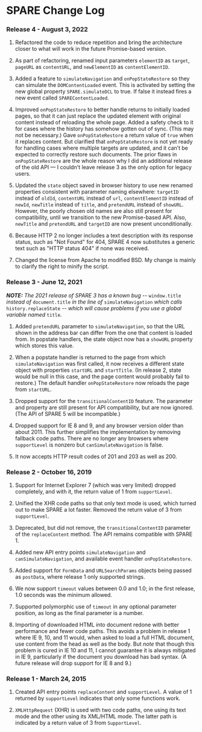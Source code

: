 # SPARE Change Log

### Release 4 - August 3, 2022

1. Refactored the code to reduce repetition and bring the architecture closer to what will work in the future Promise-based version.

2. As part of refactoring, renamed input parameters `elementID` as `target`, `pageURL` as `contentURL`, and `newElementID` as `contentElementID`.

3. Added a feature to `simulateNavigation` and `onPopStateRestore` so they can simulate the `DOMContentLoaded` event.  This is activated by setting the new global property `SPARE.simulateDCL` to true.  If false it instead fires a new event called `SPAREContentLoaded`.

3. Improved `onPopStateRestore` to better handle returns to initially loaded pages, so that it can just replace the updated element with original content instead of reloading the whole page.  Added a safety check to it for cases where the history has somehow gotten out of sync.  (This may not be necessary.)  Gave `onPopStateRestore` a return value of `true` when it replaces content.  But clarified that `onPopStateRestore` is not yet ready for handling cases where multiple targets are updated, and it can’t be expected to correctly restore such documents.  The prior flaws in `onPopStateRestore` are the whole reason why I did an additional release of the old API — I couldn't leave release 3 as the only option for legacy users.

4. Updated the `state` object saved in browser history to use new renamed properties consistent with parameter naming elsewhere: `targetID` instead of `oldId`, `contentURL` instead of `url`, `contentElementID` instead of `newId`, `newTitle` instead of `title`, and `pretendURL` instead of `showURL`.  However, the poorly chosen old names are also still present for compatibility, until we transition to the new Promise-based API.  Also, `newTitle` and `pretendURL` and `targetID` are now present unconditionally.

5. Because HTTP 2 no longer includes a text description with its response status, such as "Not Found" for 404, SPARE 4 now substitutes a generic text such as "HTTP status 404" if none was received.

6. Changed the license from Apache to modified BSD.  My change is mainly to clarify the right to minify the script.

### Release 3 - June 12, 2021

_**NOTE:** The 2021 release of SPARE 3 has a known bug_ -- `window.title` _instead of_ `document.title` _in the line of_ `simulateNavigation` _which calls_ `history.replaceState` -- _which will cause problems if you use a global variable named_ `title`.

1. Added `pretendURL` parameter to `simulateNavigation`, so that the URL shown in the address bar can differ from the one that content is loaded from.  In popstate handlers, the state object now has a `showURL` property which stores this value.

2. When a popstate handler is returned to the page from which `simulateNavigation` was first called, it now receives a different state object with properties `startURL` and `startTitle`.  (In release 2, state would be null in this case, and the page content would probably fail to restore.)  The default handler `onPopStateRestore` now reloads the page from `startURL`.

3. Dropped support for the `transitionalContentID` feature.  The parameter and property are still present for API compatibility, but are now ignored.  (The API of SPARE 5 will be incompatible.)

4. Dropped support for IE 8 and 9, and any browser version older than about 2011.  This further simplifies the implementation by removing fallback code paths.  There are no longer any browsers where `supportLevel` is nonzero but `canSimulateNavigation` is false.

5. It now accepts HTTP result codes of 201 and 203 as well as 200.

### Release 2 - October 16, 2019

1. Support for Internet Explorer 7 (which was very limited) dropped completely, and with it, the return value of 1 from `supportLevel`.

2. Unified the XHR code paths so that only text mode is used, which turned out to make SPARE a lot faster.  Removed the return value of 3 from `supportLevel`.

3. Deprecated, but did not remove, the `transitionalContentID` parameter of the `replaceContent` method.  The API remains compatible with SPARE 1.

4. Added new API entry points `simulateNavigation` and `canSimulateNavigation`, and available event handler `onPopStateRestore`.

5. Added support for `FormData` and `URLSearchParams` objects being passed as `postData`, where release 1 only supported strings.

6. We now support `timeout` values between 0.0 and 1.0; in the first release, 1.0 seconds was the minimum allowed.

7. Supported polymorphic use of `timeout` in any optional parameter position, as long as the final parameter is a number.

8. Importing of downloaded HTML into document redone with better performance and fewer code paths.  This avoids a problem in release 1 where IE 9, 10, and 11 would, when asked to load a full HTML document, use content from the head as well as the body.  But *note* that though this problem is cured in IE 10 and 11, I cannot guarantee it is always mitigated in IE 9, particularly if the document you download has bad syntax.  (A future release will drop support for IE 8 and 9.)

### Release 1 - March 24, 2015

1. Created API entry points `replaceContent` and `supportLevel`.  A value of 1 returned by `supportLevel` indicates that only some functions work.

2. `XMLHttpRequest` (XHR) is used with two code paths, one using its text mode and the other using its XML/HTML mode.  The latter path is indicated by a return value of 3 from `SupportLevel`.
